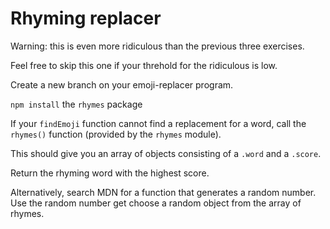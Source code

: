 # Rhyming replacer

Warning: this is even more ridiculous than the previous three exercises.

Feel free to skip this one if your threhold for the ridiculous is low.

Create a new branch on your emoji-replacer program.

`npm install` the `rhymes` package

If your `findEmoji` function cannot find a replacement for a word, call the `rhymes()` function (provided by the `rhymes` module).

This should give you an array of objects consisting of a `.word` and a `.score`.

Return the rhyming word with the highest score.

Alternatively, search MDN for a function that generates a random number. Use the random number get choose a random object from the array of rhymes.